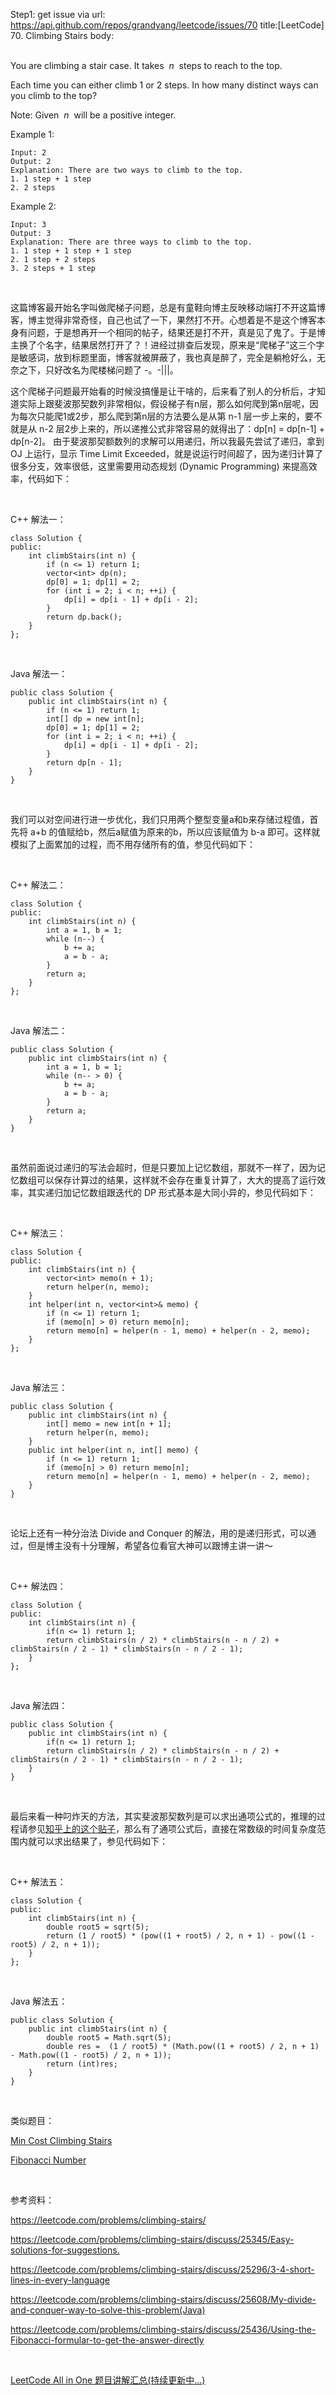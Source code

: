 Step1: get issue via url: https://api.github.com/repos/grandyang/leetcode/issues/70 
 title:[LeetCode] 70. Climbing Stairs 
 body:  
  

You are climbing a stair case. It takes  _n_  steps to reach to the top.

Each time you can either climb 1 or 2 steps. In how many distinct ways can you climb to the top?

Note: Given  _n_  will be a positive integer.

Example 1:
    
    
    Input: 2
    Output: 2
    Explanation: There are two ways to climb to the top.
    1. 1 step + 1 step
    2. 2 steps
    

Example 2:
    
    
    Input: 3
    Output: 3
    Explanation: There are three ways to climb to the top.
    1. 1 step + 1 step + 1 step
    2. 1 step + 2 steps
    3. 2 steps + 1 step

 

这篇博客最开始名字叫做爬梯子问题，总是有童鞋向博主反映移动端打不开这篇博客，博主觉得非常奇怪，自己也试了一下，果然打不开。心想着是不是这个博客本身有问题，于是想再开一个相同的帖子，结果还是打不开，真是见了鬼了。于是博主换了个名字，结果居然打开了？！进经过排查后发现，原来是“爬梯子”这三个字是敏感词，放到标题里面，博客就被屏蔽了，我也真是醉了，完全是躺枪好么，无奈之下，只好改名为爬楼梯问题了 -。-|||。

这个爬梯子问题最开始看的时候没搞懂是让干啥的，后来看了别人的分析后，才知道实际上跟斐波那契数列非常相似，假设梯子有n层，那么如何爬到第n层呢，因为每次只能爬1或2步，那么爬到第n层的方法要么是从第 n-1 层一步上来的，要不就是从 n-2 层2步上来的，所以递推公式非常容易的就得出了：dp[n] = dp[n-1] + dp[n-2]。 由于斐波那契额数列的求解可以用递归，所以我最先尝试了递归，拿到 OJ 上运行，显示 Time Limit Exceeded，就是说运行时间超了，因为递归计算了很多分支，效率很低，这里需要用动态规划 (Dynamic Programming) 来提高效率，代码如下：

 

C++ 解法一：
    
    
    class Solution {
    public:
        int climbStairs(int n) {
            if (n <= 1) return 1;
            vector<int> dp(n);
            dp[0] = 1; dp[1] = 2;
            for (int i = 2; i < n; ++i) {
                dp[i] = dp[i - 1] + dp[i - 2];
            }
            return dp.back();
        }
    };

 

Java 解法一：
    
    
    public class Solution {
        public int climbStairs(int n) {
            if (n <= 1) return 1;
            int[] dp = new int[n];
            dp[0] = 1; dp[1] = 2;
            for (int i = 2; i < n; ++i) {
                dp[i] = dp[i - 1] + dp[i - 2];
            }
            return dp[n - 1];
        }
    }

 

我们可以对空间进行进一步优化，我们只用两个整型变量a和b来存储过程值，首先将 a+b 的值赋给b，然后a赋值为原来的b，所以应该赋值为 b-a 即可。这样就模拟了上面累加的过程，而不用存储所有的值，参见代码如下：

 

C++ 解法二：
    
    
    class Solution {
    public:
        int climbStairs(int n) {
            int a = 1, b = 1;
            while (n--) {
                b += a;
                a = b - a;
            }
            return a;
        }
    };

 

Java 解法二：
    
    
    public class Solution {
        public int climbStairs(int n) {
            int a = 1, b = 1;
            while (n-- > 0) {
                b += a; 
                a = b - a;
            }
            return a;
        }
    }

 

虽然前面说过递归的写法会超时，但是只要加上记忆数组，那就不一样了，因为记忆数组可以保存计算过的结果，这样就不会存在重复计算了，大大的提高了运行效率，其实递归加记忆数组跟迭代的 DP 形式基本是大同小异的，参见代码如下：

 

C++ 解法三：
    
    
    class Solution {
    public:
        int climbStairs(int n) {
            vector<int> memo(n + 1);
            return helper(n, memo);
        }
        int helper(int n, vector<int>& memo) {
            if (n <= 1) return 1;
            if (memo[n] > 0) return memo[n];
            return memo[n] = helper(n - 1, memo) + helper(n - 2, memo);
        }
    };

 

Java 解法三：
    
    
    public class Solution {
        public int climbStairs(int n) {
            int[] memo = new int[n + 1];
            return helper(n, memo);
        }
        public int helper(int n, int[] memo) {
            if (n <= 1) return 1;
            if (memo[n] > 0) return memo[n];
            return memo[n] = helper(n - 1, memo) + helper(n - 2, memo);
        }
    }

 

论坛上还有一种分治法 Divide and Conquer 的解法，用的是递归形式，可以通过，但是博主没有十分理解，希望各位看官大神可以跟博主讲一讲～

 

C++ 解法四：
    
    
    class Solution {
    public:
        int climbStairs(int n) {
            if(n <= 1) return 1;       
            return climbStairs(n / 2) * climbStairs(n - n / 2) + climbStairs(n / 2 - 1) * climbStairs(n - n / 2 - 1);
        }
    };

 

Java 解法四：
    
    
    public class Solution {
        public int climbStairs(int n) {
            if(n <= 1) return 1;       
            return climbStairs(n / 2) * climbStairs(n - n / 2) + climbStairs(n / 2 - 1) * climbStairs(n - n / 2 - 1);
        }
    }

 

最后来看一种叼炸天的方法，其实斐波那契数列是可以求出通项公式的，推理的过程请参见[知乎上的这个贴子](https://zhuanlan.zhihu.com/p/26679684)，那么有了通项公式后，直接在常数级的时间复杂度范围内就可以求出结果了，参见代码如下：

 

C++ 解法五：
    
    
    class Solution {
    public:
        int climbStairs(int n) {
            double root5 = sqrt(5);
            return (1 / root5) * (pow((1 + root5) / 2, n + 1) - pow((1 - root5) / 2, n + 1));
        }
    };

 

Java 解法五：
    
    
    public class Solution {
        public int climbStairs(int n) {
            double root5 = Math.sqrt(5);
            double res =  (1 / root5) * (Math.pow((1 + root5) / 2, n + 1) - Math.pow((1 - root5) / 2, n + 1));
            return (int)res;
        }
    }

 

类似题目：

[Min Cost Climbing Stairs](http://www.cnblogs.com/grandyang/p/8343874.html)

[Fibonacci Number](https://www.cnblogs.com/grandyang/p/10306787.html)    

 

参考资料：

<https://leetcode.com/problems/climbing-stairs/>[  
](https://leetcode.com/problems/climbing-stairs/)

<https://leetcode.com/problems/climbing-stairs/discuss/25345/Easy-solutions-for-suggestions.>

<https://leetcode.com/problems/climbing-stairs/discuss/25296/3-4-short-lines-in-every-language>

<https://leetcode.com/problems/climbing-stairs/discuss/25608/My-divide-and-conquer-way-to-solve-this-problem(Java)>

<https://leetcode.com/problems/climbing-stairs/discuss/25436/Using-the-Fibonacci-formular-to-get-the-answer-directly>

 

[LeetCode All in One 题目讲解汇总(持续更新中...)](http://www.cnblogs.com/grandyang/p/4606334.html)

